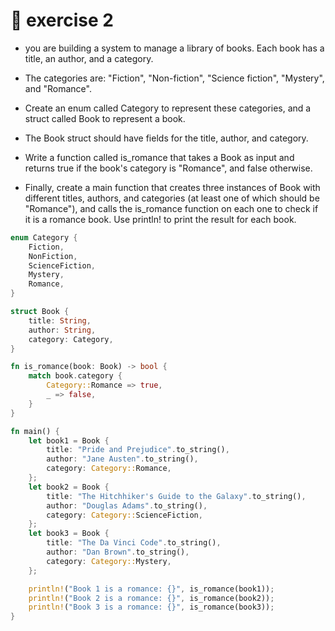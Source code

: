 # 🏃 exercise 2

- you are building a system to manage a library of books. Each book has a title, an author, and a category.
- The categories are: "Fiction", "Non-fiction", "Science fiction", "Mystery", and "Romance".

- Create an enum called Category to represent these categories, and a struct called Book to represent a book.
- The Book struct should have fields for the title, author, and category.

- Write a function called is_romance that takes a Book as input and returns true if the book's category is "Romance", and false otherwise.

- Finally, create a main function that creates three instances of Book with different titles, authors, and categories (at least one of which should be "Romance"), and calls the is_romance function on each one to check if it is a romance book. Use println! to print the result for each book.

```rust
enum Category {
    Fiction,
    NonFiction,
    ScienceFiction,
    Mystery,
    Romance,
}

struct Book {
    title: String,
    author: String,
    category: Category,
}

fn is_romance(book: Book) -> bool {
    match book.category {
        Category::Romance => true,
        _ => false,
    }
}

fn main() {
    let book1 = Book {
        title: "Pride and Prejudice".to_string(),
        author: "Jane Austen".to_string(),
        category: Category::Romance,
    };
    let book2 = Book {
        title: "The Hitchhiker's Guide to the Galaxy".to_string(),
        author: "Douglas Adams".to_string(),
        category: Category::ScienceFiction,
    };
    let book3 = Book {
        title: "The Da Vinci Code".to_string(),
        author: "Dan Brown".to_string(),
        category: Category::Mystery,
    };

    println!("Book 1 is a romance: {}", is_romance(book1));
    println!("Book 2 is a romance: {}", is_romance(book2));
    println!("Book 3 is a romance: {}", is_romance(book3));
}
```
